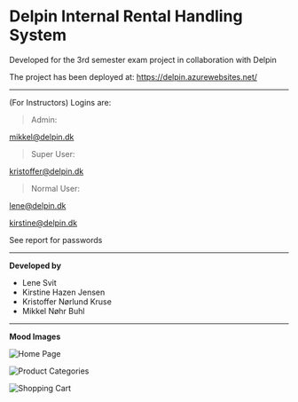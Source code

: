 # Delpin Internal Rental Handling System

Developed for the 3rd semester exam project in collaboration with Delpin

The project has been deployed at: https://delpin.azurewebsites.net/

---
(For Instructors) Logins are:

>Admin:

mikkel@delpin.dk



>Super User:

kristoffer@delpin.dk



>Normal User:

lene@delpin.dk

kirstine@delpin.dk


See report for passwords

---

**Developed by**
* Lene Svit
* Kirstine Hazen Jensen
* Kristoffer Nørlund Kruse
* Mikkel Nøhr Buhl

---

**Mood Images**

![Home Page](https://image.prntscr.com/image/UzALbWBYQiyBU7duoD_pZw.png)


![Product Categories](https://image.prntscr.com/image/ZO0ylb__RiS-6KCiVCqaOQ.png)


![Shopping Cart](https://image.prntscr.com/image/nRGhf4KoSEuTzOY3KdQucw.png)
